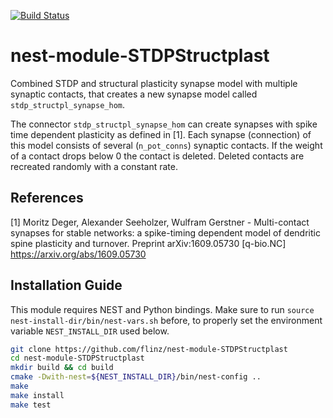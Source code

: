 [![Build Status](https://travis-ci.org/flinz/nest-module-STDPStructplast.svg?branch=master)](https://travis-ci.org/flinz/nest-module-STDPStructplast)

# nest-module-STDPStructplast

Combined STDP and structural plasticity synapse model with multiple synaptic contacts, that creates a new synapse model called ``stdp_structpl_synapse_hom``.

The connector ``stdp_structpl_synapse_hom`` can create synapses with spike time dependent plasticity as defined in [1]. Each synapse (connection) of this model consists of several (``n_pot_conns``) synaptic contacts. If the weight of a contact drops below 0 the contact is deleted. Deleted contacts are recreated randomly with a constant rate.

## References
[1] Moritz Deger, Alexander Seeholzer, Wulfram Gerstner - Multi-contact synapses
for stable networks: a spike-timing dependent model of dendritic spine
plasticity and turnover. Preprint arXiv:1609.05730 [q-bio.NC]
https://arxiv.org/abs/1609.05730


## Installation Guide

This module requires NEST and Python bindings. Make sure to run ``source nest-install-dir/bin/nest-vars.sh`` before, to properly set the environment variable ``NEST_INSTALL_DIR`` used below.

```bash
git clone https://github.com/flinz/nest-module-STDPStructplast
cd nest-module-STDPStructplast
mkdir build && cd build
cmake -Dwith-nest=${NEST_INSTALL_DIR}/bin/nest-config ..
make
make install
make test
```
